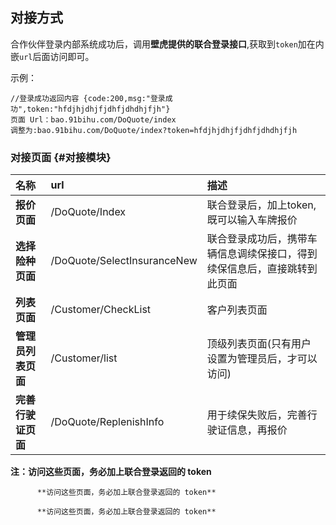 ## 对接方式

合作伙伴登录内部系统成功后，调用**壁虎提供的联合登录接口**,获取到`token`加在内嵌`url`后面访问即可。

示例：

```
//登录成功返回内容 {code:200,msg:"登录成功",token:"hfdjhjdhjfjdhfjdhdhjfjh"}
页面 Url：bao.91bihu.com/DoQuote/index
调整为:bao.91bihu.com/DoQuote/index?token=hfdjhjdhjfjdhfjdhdhjfjh
```

### 对接页面 {#对接模块}

| **名称** | url | **描述** |
| :--- | :--- | :--- |
| **报价页面** | /DoQuote/Index | 联合登录后，加上token,既可以输入车牌报价 |
| **选择险种页面** | /DoQuote/SelectInsuranceNew | 联合登录成功后，携带车辆信息调续保接口，得到续保信息后，直接跳转到此页面 |
| **列表页面** | /Customer/CheckList | 客户列表页面 |
| **管理员列表页面** | /Customer/list | 顶级列表页面\(只有用户设置为管理员后，才可以访问\) |
| **完善行驶证页面** | /DoQuote/ReplenishInfo | 用于续保失败后，完善行驶证信息，再报价 |

**注：访问这些页面，务必加上联合登录返回的 token**

          **访问这些页面，务必加上联合登录返回的 token**

          **访问这些页面，务必加上联合登录返回的 token**

